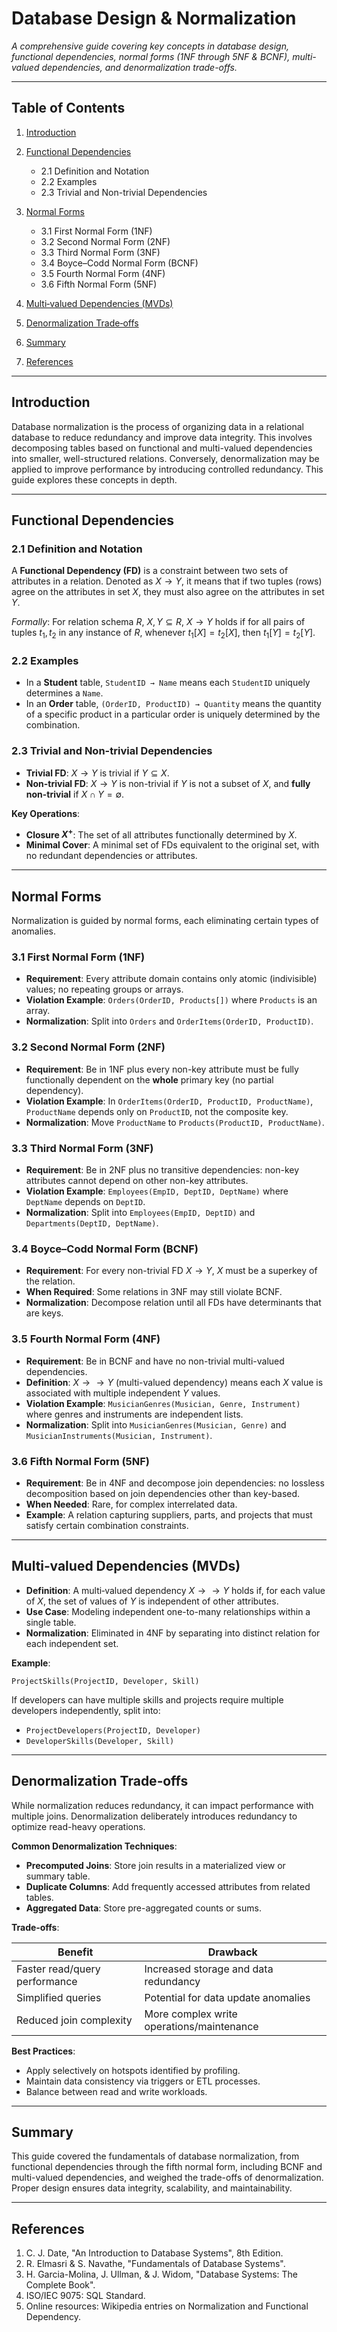 # Database Design & Normalization

*A comprehensive guide covering key concepts in database design, functional dependencies, normal forms (1NF through 5NF & BCNF), multi-valued dependencies, and denormalization trade-offs.*

---

## Table of Contents

1. [Introduction](#introduction)
2. [Functional Dependencies](#functional-dependencies)

   * 2.1 Definition and Notation
   * 2.2 Examples
   * 2.3 Trivial and Non-trivial Dependencies
3. [Normal Forms](#normal-forms)

   * 3.1 First Normal Form (1NF)
   * 3.2 Second Normal Form (2NF)
   * 3.3 Third Normal Form (3NF)
   * 3.4 Boyce–Codd Normal Form (BCNF)
   * 3.5 Fourth Normal Form (4NF)
   * 3.6 Fifth Normal Form (5NF)
4. [Multi‐valued Dependencies (MVDs)](#multi-valued-dependencies)
5. [Denormalization Trade‐offs](#denormalization-trade-offs)
6. [Summary](#summary)
7. [References](#references)

---

## Introduction

Database normalization is the process of organizing data in a relational database to reduce redundancy and improve data integrity. This involves decomposing tables based on functional and multi-valued dependencies into smaller, well-structured relations. Conversely, denormalization may be applied to improve performance by introducing controlled redundancy. This guide explores these concepts in depth.

---

## Functional Dependencies

### 2.1 Definition and Notation

A **Functional Dependency (FD)** is a constraint between two sets of attributes in a relation. Denoted as $X \rightarrow Y$, it means that if two tuples (rows) agree on the attributes in set $X$, they must also agree on the attributes in set $Y$.

*Formally*: For relation schema $R$, $X, Y \subseteq R$, $X \rightarrow Y$ holds if for all pairs of tuples $t_1, t_2$ in any instance of $R$, whenever $t_1[X] = t_2[X]$, then $t_1[Y] = t_2[Y]$.

### 2.2 Examples

* In a **Student** table, `StudentID → Name` means each `StudentID` uniquely determines a `Name`.
* In an **Order** table, `(OrderID, ProductID) → Quantity` means the quantity of a specific product in a particular order is uniquely determined by the combination.

### 2.3 Trivial and Non-trivial Dependencies

* **Trivial FD**: $X → Y$ is trivial if $Y \subseteq X$.
* **Non-trivial FD**: $X → Y$ is non-trivial if $Y$ is not a subset of $X$, and **fully non-trivial** if $X ∩ Y = ∅$.

**Key Operations**:

* **Closure $X^+$**: The set of all attributes functionally determined by $X$.
* **Minimal Cover**: A minimal set of FDs equivalent to the original set, with no redundant dependencies or attributes.

---

## Normal Forms

Normalization is guided by normal forms, each eliminating certain types of anomalies.

### 3.1 First Normal Form (1NF)

* **Requirement**: Every attribute domain contains only atomic (indivisible) values; no repeating groups or arrays.
* **Violation Example**: `Orders(OrderID, Products[])` where `Products` is an array.
* **Normalization**: Split into `Orders` and `OrderItems(OrderID, ProductID)`.

### 3.2 Second Normal Form (2NF)

* **Requirement**: Be in 1NF plus every non-key attribute must be fully functionally dependent on the **whole** primary key (no partial dependency).
* **Violation Example**: In `OrderItems(OrderID, ProductID, ProductName)`, `ProductName` depends only on `ProductID`, not the composite key.
* **Normalization**: Move `ProductName` to `Products(ProductID, ProductName)`.

### 3.3 Third Normal Form (3NF)

* **Requirement**: Be in 2NF plus no transitive dependencies: non-key attributes cannot depend on other non-key attributes.
* **Violation Example**: `Employees(EmpID, DeptID, DeptName)` where `DeptName` depends on `DeptID`.
* **Normalization**: Split into `Employees(EmpID, DeptID)` and `Departments(DeptID, DeptName)`.

### 3.4 Boyce–Codd Normal Form (BCNF)

* **Requirement**: For every non-trivial FD $X → Y$, $X$ must be a superkey of the relation.
* **When Required**: Some relations in 3NF may still violate BCNF.
* **Normalization**: Decompose relation until all FDs have determinants that are keys.

### 3.5 Fourth Normal Form (4NF)

* **Requirement**: Be in BCNF and have no non-trivial multi-valued dependencies.
* **Definition**: $X →→ Y$ (multi-valued dependency) means each $X$ value is associated with multiple independent $Y$ values.
* **Violation Example**: `MusicianGenres(Musician, Genre, Instrument)` where genres and instruments are independent lists.
* **Normalization**: Split into `MusicianGenres(Musician, Genre)` and `MusicianInstruments(Musician, Instrument)`.

### 3.6 Fifth Normal Form (5NF)

* **Requirement**: Be in 4NF and decompose join dependencies: no lossless decomposition based on join dependencies other than key-based.
* **When Needed**: Rare, for complex interrelated data.
* **Example**: A relation capturing suppliers, parts, and projects that must satisfy certain combination constraints.

---

## Multi‐valued Dependencies (MVDs)

* **Definition**: A multi‐valued dependency $X →→ Y$ holds if, for each value of $X$, the set of values of $Y$ is independent of other attributes.
* **Use Case**: Modeling independent one-to-many relationships within a single table.
* **Normalization**: Eliminated in 4NF by separating into distinct relation for each independent set.

**Example**:

```
ProjectSkills(ProjectID, Developer, Skill)
```

If developers can have multiple skills and projects require multiple developers independently, split into:

* `ProjectDevelopers(ProjectID, Developer)`
* `DeveloperSkills(Developer, Skill)`

---

## Denormalization Trade‐offs

While normalization reduces redundancy, it can impact performance with multiple joins. Denormalization deliberately introduces redundancy to optimize read-heavy operations.

**Common Denormalization Techniques**:

* **Precomputed Joins**: Store join results in a materialized view or summary table.
* **Duplicate Columns**: Add frequently accessed attributes from related tables.
* **Aggregated Data**: Store pre-aggregated counts or sums.

**Trade‐offs**:

| Benefit                       | Drawback                                  |
| ----------------------------- | ----------------------------------------- |
| Faster read/query performance | Increased storage and data redundancy     |
| Simplified queries            | Potential for data update anomalies       |
| Reduced join complexity       | More complex write operations/maintenance |

**Best Practices**:

* Apply selectively on hotspots identified by profiling.
* Maintain data consistency via triggers or ETL processes.
* Balance between read and write workloads.

---

## Summary

This guide covered the fundamentals of database normalization, from functional dependencies through the fifth normal form, including BCNF and multi-valued dependencies, and weighed the trade-offs of denormalization. Proper design ensures data integrity, scalability, and maintainability.

---

## References

1. C. J. Date, "An Introduction to Database Systems", 8th Edition.
2. R. Elmasri & S. Navathe, "Fundamentals of Database Systems".
3. H. Garcia-Molina, J. Ullman, & J. Widom, "Database Systems: The Complete Book".
4. ISO/IEC 9075: SQL Standard.
5. Online resources: Wikipedia entries on Normalization and Functional Dependency.
